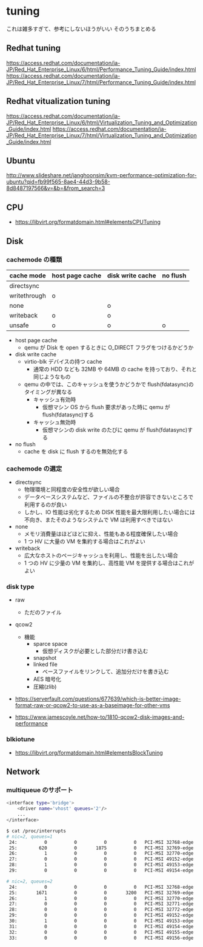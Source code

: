# tuning

これは雑多すぎて、参考にしないほうがいい
そのうちまとめる

## Redhat tuning

https://access.redhat.com/documentation/ja-JP/Red_Hat_Enterprise_Linux/6/html/Performance_Tuning_Guide/index.html
https://access.redhat.com/documentation/ja-JP/Red_Hat_Enterprise_Linux/7/html/Performance_Tuning_Guide/index.html

## Redhat vitualization tuning

https://access.redhat.com/documentation/ja-JP/Red_Hat_Enterprise_Linux/6/html/Virtualization_Tuning_and_Optimization_Guide/index.html
https://access.redhat.com/documentation/ja-JP/Red_Hat_Enterprise_Linux/7/html/Virtualization_Tuning_and_Optimization_Guide/index.html

## Ubuntu

http://www.slideshare.net/janghoonsim/kvm-performance-optimization-for-ubuntu?qid=fb99f565-8ae4-44d3-9b58-8d8487197566&v=&b=&from_search=3

## CPU

- https://libvirt.org/formatdomain.html#elementsCPUTuning

## Disk

### cachemode の種類

| cache mode   | host page cache | disk write cache | no flush |
| ------------ | --------------- | ---------------- | -------- |
| directsync   |                 |                  |          |
| writethrough | o               |                  |          |
| none         |                 | o                |          |
| writeback    | o               | o                |          |
| unsafe       | o               | o                | o        |

- host page cache
  - qemu が Disk を open するときに O_DIRECT フラグをつけるかどうか
- disk write cache
  - virtio-blk デバイスの持つ cache
    - 通常の HDD なども 32MB や 64MB の cache を持っており、それと同じようなもの
  - qemu の中では、このキャッシュを使うかどうかで flush(fdatasync)のタイミングが異なる
    - キャッシュ有効時
      - 仮想マシン OS から flush 要求があった時に qemu が flush(fdatasync)する
    - キャッシュ無効時
      - 仮想マシンの disk write のたびに qemu が flush(fdatasync)する
- no flush
  - cache を disk に flush するのを無効化する

### cachemode の選定

- directsync
  - 物理環境と同程度の安全性が欲しい場合
  - データベースシステムなど、ファイルの不整合が許容できないところで利用するのが良い
  - しかし、IO 性能は劣化するため DISK 性能を最大限利用したい場合には不向き、またそのようなシステムで VM は利用すべきではない
- none
  - メモリ消費量はほどほどに抑え、性能もある程度確保したい場合
  - 1 つ HV に大量の VM を集約する場合はこれがよい
- writeback
  - 広大なホストのページキャッシュを利用し、性能を出したい場合
  - 1 つの HV に少量の VM を集約し、高性能 VM を提供する場合はこれがよい

### disk type

- raw
  - ただのファイル
- qcow2

  - 機能
    - sparce space
      - 仮想ディスクが必要とした部分だけ書き込む
    - snapshot
    - linked file
      - ベースファイルをリンクして、追加分だけを書き込む
    - AES 暗号化
    - 圧縮(zlib)

- https://serverfault.com/questions/677639/which-is-better-image-format-raw-or-qcow2-to-use-as-a-baseimage-for-other-vms
- https://www.jamescoyle.net/how-to/1810-qcow2-disk-images-and-performance

### blkiotune

- https://libvirt.org/formatdomain.html#elementsBlockTuning

## Network

### multiqueue のサポート

```bash
<interface type='bridge'>
    <driver name='vhost' queues='2'/>
    ...
</interface>

$ cat /proc/interrupts
# nic=2, queues=1
 24:          0          0          0          0   PCI-MSI 32768-edge      virtio0-config
 25:        620          0       1875          0   PCI-MSI 32769-edge      virtio0-input.0
 26:          1          0          0          0   PCI-MSI 32770-edge      virtio0-output.0
 27:          0          0          0          0   PCI-MSI 49152-edge      virtio1-config
 28:          1          0          0          0   PCI-MSI 49153-edge      virtio1-input.0
 29:          0          0          0          0   PCI-MSI 49154-edge      virtio1-output.0

# nic=2, queues=2
 24:          0          0          0          0   PCI-MSI 32768-edge      virtio0-config
 25:       1671          0          0       3200   PCI-MSI 32769-edge      virtio0-input.0
 26:          1          0          0          0   PCI-MSI 32770-edge      virtio0-output.0
 27:          0          0          0          0   PCI-MSI 32771-edge      virtio0-input.1
 28:          0          0          0          0   PCI-MSI 32772-edge      virtio0-output.1
 29:          0          0          0          0   PCI-MSI 49152-edge      virtio1-config
 30:          1          0          0          0   PCI-MSI 49153-edge      virtio1-input.0
 31:          0          0          0          0   PCI-MSI 49154-edge      virtio1-output.0
 32:          0          0          0          0   PCI-MSI 49155-edge      virtio1-input.1
 33:          0          0          0          0   PCI-MSI 49156-edge      virtio1-output.1
```
